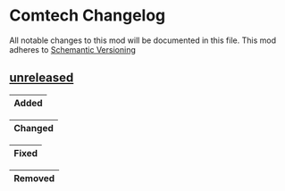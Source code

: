 # Comtech Changelog

All notable changes to this mod will be documented in this file.
This mod adheres to [Schemantic Versioning](https://simver.org)

## [unreleased]

| Added                                                        |
|--------------------------------------------------------------|

| Changed                                                      |
|--------------------------------------------------------------|

| Fixed                                                        |
|--------------------------------------------------------------|

| Removed                                                      |
|--------------------------------------------------------------|

[unreleased]:https://https://github.com/JamieRhys/Comtech